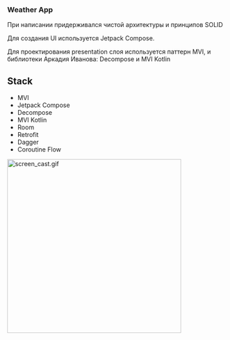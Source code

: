 ### Weather App

При написании придерживался чистой архитектуры и принципов SOLID

Для создания UI используется Jetpack Compose. 

Для проектирования presentation слоя используется паттерн MVI, и библиотеки Аркадия Иванова: Decompose и MVI Kotlin

## Stack

- MVI
- Jetpack Compose
- Decompose
- MVI Kotlin
- Room
- Retrofit
- Dagger
- Coroutine Flow

<img alt="screen_cast.gif" src=".files%2Fscreen_cast.gif" width="400"/>
